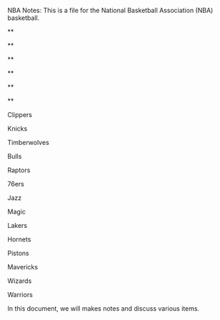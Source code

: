 NBA Notes: This is a file for the National Basketball Association (NBA) basketball.

**

**

**

**

**

**

Clippers

Knicks

Timberwolves

Bulls

Raptors

76ers

Jazz

Magic

Lakers

Hornets

Pistons

Mavericks

Wizards

Warriors

In this document, we will makes notes and discuss various items.